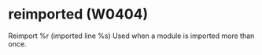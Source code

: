 # reimported (W0404)

Reimport %r (imported line %s) Used when a module is imported more than
once.
